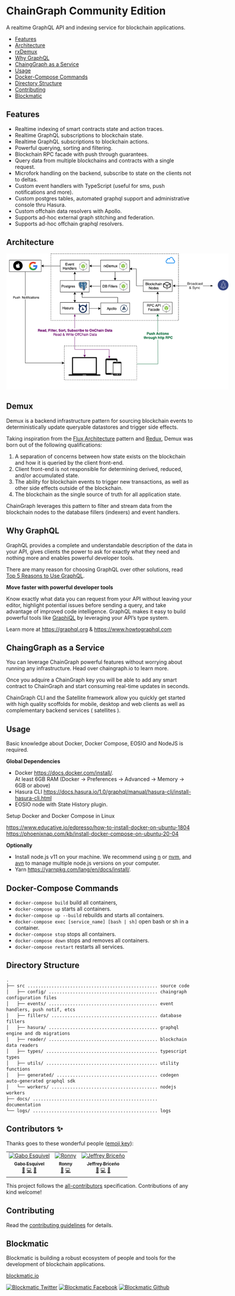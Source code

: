 # ChainGraph Community Edition

A realtime GraphQL API and indexing service for blockchain applications.

<!-- START doctoc generated TOC please keep comment here to allow auto update -->
<!-- DON'T EDIT THIS SECTION, INSTEAD RE-RUN doctoc TO UPDATE -->

- [Features](#features)
- [Architecture](#architecture)
- [rxDemux](#rxdemux)
- [Why GraphQL](#why-graphql)
- [ChaingGraph as a Service](#chainggraph-as-a-service)
- [Usage](#usage)
- [Docker-Compose Commands](#docker-compose-commands)
- [Directory Structure](#directory-structure)
- [Contributing](#contributing)
- [Blockmatic](#blockmatic)

<!-- END doctoc generated TOC please keep comment here to allow auto update -->

## Features

- Realtime indexing of smart contracts state and action traces.
- Realtime GraphQL subscriptions to blockchain state.
- Realtime GraphQL subscriptions to blockchain actions.
- Powerful querying, sorting and filtering.
- Blockchain RPC facade with push through guarantees.
- Query data from multiple blockchains and contracts with a single request.
- Microfork handling on the backend, subscribe to state on the clients not to deltas.
- Custom event handlers with TypeScript (useful for sms, push notifications and more).
- Custom postgres tables, automated graphql support and administrative console thru Hasura.
- Custom offchain data resolvers with Apollo.
- Supports ad-hoc external graph stitching and federation.
- Supports ad-hoc offchain graphql resolvers.

## Architecture

<center>
  <img src='docs/ChainGraph-Architecture.png' style='max-width:600px'/>
</center>

## Demux

Demux is a backend infrastructure pattern for sourcing blockchain events to deterministically update queryable datastores and trigger side effects.

Taking inspiration from the [Flux Architecture](https://facebook.github.io/flux/docs/in-depth-overview.html#content) pattern and [Redux](https://github.com/reduxjs/redux/), Demux was born out of the following qualifications:

1. A separation of concerns between how state exists on the blockchain and how it is queried by the client front-end.
1. Client front-end is not responsible for determining derived, reduced, and/or accumulated state.
1. The ability for blockchain events to trigger new transactions, as well as other side effects outside of the blockchain.
1. The blockchain as the single source of truth for all application state.

ChainGraph leverages this pattern to filter and stream data from the blockchain nodes to the database fillers (indexers) and event handlers.

## Why GraphQL

GraphQL provides a complete and understandable description of the data in your API, gives clients the power to ask for exactly what they need and nothing more and enables powerful developer tools.

There are many reason for choosing GraphQL over other solutions, read [Top 5 Reasons to Use GraphQL](https://www.prisma.io/blog/top-5-reasons-to-use-graphql-b60cfa683511/).

**Move faster with powerful developer tools**

Know exactly what data you can request from your API without leaving your editor, highlight potential issues before sending a query, and take advantage of improved code intelligence. GraphQL makes it easy to build powerful tools like [GraphiQL](https://github.com/graphql/graphiql) by leveraging your API’s type system.

Learn more at https://graphql.org & https://www.howtographql.com

## ChaingGraph as a Service

You can leverage ChainGraph powerful features without worrying about running any infrastructure. Head over chaingraph.io to learn more.

Once you adquire a ChainGraph key you will be able to add any smart contract to ChainGraph and start consuming real-time updates in seconds.

ChainGraph CLI and the Satellite framework allow you quickly get started with high quality scoffolds for mobile, desktop and web clients as well as complementary backend services ( satellites ).

## Usage

Basic knowledge about Docker, Docker Compose, EOSIO and NodeJS is required.

**Global Dependencies**

- Docker https://docs.docker.com/install/.  
  At least 6GB RAM (Docker -> Preferences -> Advanced -> Memory -> 6GB or above)
- Hasura CLI https://docs.hasura.io/1.0/graphql/manual/hasura-cli/install-hasura-cli.html
- EOSIO node with State History plugin.

Setup Docker and Docker Compose in Linux

https://www.educative.io/edpresso/how-to-install-docker-on-ubuntu-1804
https://phoenixnap.com/kb/install-docker-compose-on-ubuntu-20-04

**Optionally**

- Install node.js v11 on your machine. We recommend using [n](https://github.com/tj/n) or [nvm](https://github.com/creationix/nvm), and [avn](https://github.com/wbyoung/avn) to manage multiple node.js versions on your computer.
- Yarn https://yarnpkg.com/lang/en/docs/install/.

## Docker-Compose Commands

- `docker-compose build` build all containers,
- `docker-compose up` starts all containers.
- `docker-compose up --build` rebuilds and starts all containers.
- `docker-compose exec [service_name] [bash | sh]` open bash or sh in a container.
- `docker-compose stop` stops all containers.
- `docker-compose down` stops and removes all containers.
- `docker-compose restart` restarts all services.

## Directory Structure

```
.
├── src ................................................. source code
│   ├── config/ ......................................... chaingraph configuration files
│   ├── events/ ......................................... event handlers, push notif, etcs
│   ├── fillers/ ........................................ database fillers
│   ├── hasura/ ......................................... graphql engine and db migrations
│   ├── reader/ ......................................... blockchain data readers
│   ├── types/ .......................................... typescript types
│   ├── utils/ .......................................... utility functions
│   ├── generated/ ...................................... codegen auto-generated graphql sdk
│   └── workers/ ........................................ nodejs workers
├── docs/ ............................................... documentation
└── logs/ ............................................... logs
```

## Contributors ✨

Thanks goes to these wonderful people ([emoji key](https://allcontributors.org/docs/en/emoji-key)):
<!-- ALL-CONTRIBUTORS-LIST:START - Do not remove or modify this section -->
<!-- prettier-ignore -->
<table>
  <tr>
    <td align="center"><a href="https://gaboesquivel.com"><img src="https://avatars0.githubusercontent.com/u/391270?v=4" width="100px;" alt="Gabo Esquivel"/><br /><sub><b>Gabo Esquivel</b></sub></a><br /><a href="#ideas-gaboesquivel" title="Ideas, Planning, & Feedback">🤔</a> <a href="https://github.com/telosdreamstack/dreamstack-react/commits?author=gaboesquivel" title="Code">💻</a> <a href="#review-gaboesquivel" title="Reviewed Pull Requests">👀</a></td>
    <td align="center"><a href="https://rfreites.now.sh/"><img src="https://avatars1.githubusercontent.com/u/16639855?v=4" width="100px;" alt="Ronny"/><br /><sub><b>Ronny</b></sub></a><br /><a href="#ideas-rfreites" title="Ideas, Planning, & Feedback">🤔</a> <a href="https://github.com/telosdreamstack/dreamstack-react/commits?author=rfreites" title="Code">💻</a></td>
    <td align="center"><a href="https://github.com/JeffBriCR"><img src="https://avatars2.githubusercontent.com/u/1731975?v=4" width="100px;" alt="Jeffrey Briceño"/><br /><sub><b>Jeffrey Briceño</b></sub></a><br /><a href="#ideas-JeffBriCR" title="Ideas, Planning, & Feedback">🤔</a> <a href="https://github.com/telosdreamstack/dreamstack-react/commits?author=JeffBriCR" title="Code">💻</a> <a href="#review-JeffBriCR" title="Reviewed Pull Requests">👀</a></td>
  </tr>
</table>
<!-- ALL-CONTRIBUTORS-LIST:END -->

This project follows the [all-contributors](https://github.com/all-contributors/all-contributors) specification. Contributions of any kind welcome!


## Contributing

Read the [contributing guidelines](https://developers.blockmatic.io) for details.

## Blockmatic

Blockmatic is building a robust ecosystem of people and tools for the development of blockchain applications.

[blockmatic.io](https://blockmatic.io)

<!-- Please don't remove this: Grab your social icons from https://github.com/carlsednaoui/gitsocial -->

<!-- display the social media buttons in your README -->

[![Blockmatic Twitter][1.1]][1]
[![Blockmatic Facebook][2.1]][2]
[![Blockmatic Github][3.1]][3]

<!-- links to social media icons -->
<!-- no need to change these -->

<!-- icons with padding -->

[1.1]: http://i.imgur.com/tXSoThF.png 'twitter icon with padding'
[2.1]: http://i.imgur.com/P3YfQoD.png 'facebook icon with padding'
[3.1]: http://i.imgur.com/0o48UoR.png 'github icon with padding'

<!-- icons without padding -->

[1.2]: http://i.imgur.com/wWzX9uB.png 'twitter icon without padding'
[2.2]: http://i.imgur.com/fep1WsG.png 'facebook icon without padding'
[3.2]: http://i.imgur.com/9I6NRUm.png 'github icon without padding'

<!-- links to your social media accounts -->
<!-- update these accordingly -->

[1]: http://www.twitter.com/blockmatic_io
[2]: http://fb.me/blockmatic.io
[3]: http://www.github.com/blockmatic

<!-- Please don't remove this: Grab your social icons from https://github.com/carlsednaoui/gitsocial -->
